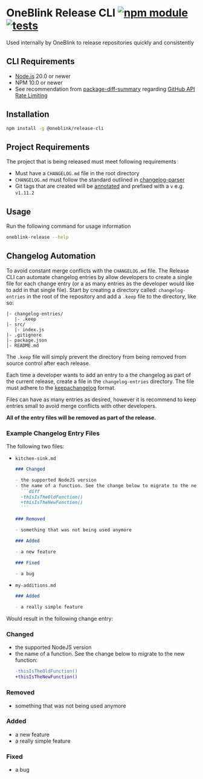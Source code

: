 # OneBlink Release CLI [![npm module](https://img.shields.io/npm/v/@oneblink/release-cli.svg)](https://www.npmjs.com/package/@oneblink/release-cli) [![tests](https://github.com/oneblink/release-cli/actions/workflows/test.yml/badge.svg)](https://github.com/oneblink/release-cli/actions)

Used internally by OneBlink to release repositories quickly and consistently

## CLI Requirements

- [Node.js](https://nodejs.org/) 20.0 or newer
- NPM 10.0 or newer
- See recommendation from [package-diff-summary](https://github.com/jokeyrhyme/package-diff-summary.js#github_oauth_token) regarding [GitHub API Rate Limiting](https://docs.github.com/en/rest/overview/resources-in-the-rest-api#rate-limiting)

## Installation

```sh
npm install -g @oneblink/release-cli
```

## Project Requirements

The project that is being released must meet following requirements

- Must have a `CHANGELOG.md` file in the root directory
- `CHANGELOG.md` must follow the standard outlined in [changelog-parser](https://www.npmjs.com/package/changelog-parser)
- Git tags that are created will be [annotated](https://git-scm.com/book/en/v2/Git-Basics-Tagging#_annotated_tags) and prefixed with a `v` e.g. `v1.11.2`

## Usage

Run the following command for usage information

```sh
oneblink-release --help
```

## Changelog Automation

To avoid constant merge conflicts with the `CHANGELOG.md` file. The Release CLI can automate changelog entries by allow developers to create a single file for each change entry (or a as many entries as the developer would like to add in that single file). Start by creating a directory called: `changelog-entries` in the root of the repository and add a `.keep` file to the directory, like so:

```
|- changelog-entries/
   |- .keep
|- src/
   |- index.js
|- .gitignore
|- package.json
|- README.md
```

The `.keep` file will simply prevent the directory from being removed from source control after each release.

Each time a developer wants to add an entry to a the changelog as part of the current release, create a file in the `changelog-entries` directory. The file must adhere to the [keepachangelog](https://keepachangelog.com/) format.

Files can have as many entries as desired, however it is recommend to keep entries small to avoid merge conflicts with other developers.

**All of the entry files will be removed as part of the release.**

### Example Changelog Entry Files

The following two files:

- `kitchen-sink.md`

  ````md
  ### Changed

  - the supported NodeJS version
  - the name of a function. See the change below to migrate to the new function:
    ```diff
    -thisIsTheOldFunction()
    +thisIsTheNewFunction()
    ```

  ### Removed

  - something that was not being used anymore

  ### Added

  - a new feature

  ### Fixed

  - a bug
  ````

- `my-additions.md`

  ```md
  ### Added

  - a really simple feature
  ```

Would result in the following change entry:

### Changed

- the supported NodeJS version
- the name of a function. See the change below to migrate to the new function:
  ```diff
  -thisIsTheOldFunction()
  +thisIsTheNewFunction()
  ```

### Removed

- something that was not being used anymore

### Added

- a new feature
- a really simple feature

### Fixed

- a bug
